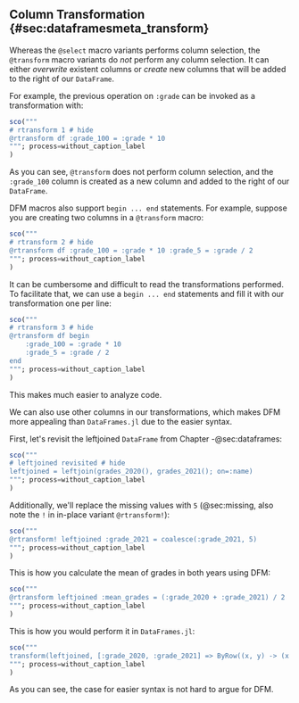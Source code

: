 ## Column Transformation {#sec:dataframesmeta_transform}

Whereas the `@select` macro variants performs column selection,
the `@transform` macro variants do _not_ perform any column selection.
It can either _overwrite_ existent columns or _create_ new columns that will be added to the right of our `DataFrame`.

For example, the previous operation on `:grade` can be invoked as a transformation with:

```jl
sco("""
# rtransform 1 # hide
@rtransform df :grade_100 = :grade * 10
"""; process=without_caption_label
)
```

As you can see, `@transform` does not perform column selection,
and the `:grade_100` column is created as a new column and added to the right of our `DataFrame`.

DFM macros also support `begin ... end` statements.
For example, suppose you are creating two columns in a `@transform` macro:

```jl
sco("""
# rtransform 2 # hide
@rtransform df :grade_100 = :grade * 10 :grade_5 = :grade / 2
"""; process=without_caption_label
)
```

It can be cumbersome and difficult to read the transformations performed.
To facilitate that, we can use a `begin ... end` statements and fill it with our transformation one per line:

```jl
sco("""
# rtransform 3 # hide
@rtransform df begin
    :grade_100 = :grade * 10
    :grade_5 = :grade / 2
end
"""; process=without_caption_label
)
```

This makes much easier to analyze code.

We can also use other columns in our transformations,
which makes DFM more appealing than `DataFrames.jl` due to the easier syntax.

First, let's revisit the leftjoined `DataFrame` from Chapter -@sec:dataframes:

```jl
sco("""
# leftjoined revisited # hide
leftjoined = leftjoin(grades_2020(), grades_2021(); on=:name)
"""; process=without_caption_label
)
```

Additionally, we'll replace the missing values with `5` (@sec:missing, also note the `!` in in-place variant `@rtransform!`):

```jl
sco("""
@rtransform! leftjoined :grade_2021 = coalesce(:grade_2021, 5)
"""; process=without_caption_label
)
```

This is how you calculate the mean of grades in both years using DFM:

```jl
sco("""
@rtransform leftjoined :mean_grades = (:grade_2020 + :grade_2021) / 2
"""; process=without_caption_label
)
```

This is how you would perform it in `DataFrames.jl`:

```jl
sco("""
transform(leftjoined, [:grade_2020, :grade_2021] => ByRow((x, y) -> (x + y) / 2) => :mean_grades)
"""; process=without_caption_label
)
```

As you can see, the case for easier syntax is not hard to argue for DFM.
